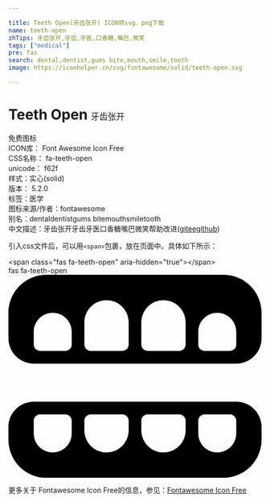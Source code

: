 ```yaml
---

title: Teeth Open(牙齿张开) ICON转svg、png下载
name: teeth-open
zhTips: 牙齿张开,牙齿,牙医,口香糖,嘴巴,微笑
tags: ["medical"]
pre: fas
search: dental,dentist,gums bite,mouth,smile,tooth
image: https://iconhelper.cn/svg/fontawesome/solid/teeth-open.svg

---
```


# Teeth Open  <small style="font-size: 60%;font-weight: 100">牙齿张开</small>


<div class="detail-page">
<p>
<span><span class="badge-success badge">免费图标</span> </span>
<br/>
<span>
ICON库：
<span class="badge-secondary badge">Font Awesome Icon Free</span> 
</span>
<br/>
<span>
CSS名称：
<span class="badge-secondary badge">fa-teeth-open</span> 
</span>
<br/>
<span>
unicode：
<span class="badge-secondary badge">f62f</span> 
<copy-btn content='f62f' btn-title=""></copy-btn>
<copy-btn :content='String.fromCodePoint(parseInt("f62f", 16))' btn-title="复制U"></copy-btn>
</span><br/><span>样式：<span class="badge-light badge">实心(solid)</span></span>
<br/>
<span>
版本：
<span class="badge-secondary badge">5.2.0</span> 
</span><br/><span>标签：<span class="badge-light badge"><router-link to="/tags/medical.html">医学</router-link></span></span>
<br/>
<span>图标来源/作者：<span class="badge-light badge">fontawesome</span></span> 
<br/>
<span>别名：<span class="badge-light badge">dental</span><span class="badge-light badge">dentist</span><span class="badge-light badge">gums bite</span><span class="badge-light badge">mouth</span><span class="badge-light badge">smile</span><span class="badge-light badge">tooth</span></span><br/><span class="zh-detail">中文描述：<span class="badge-primary badge">牙齿张开</span><span class="badge-primary badge">牙齿</span><span class="badge-primary badge">牙医</span><span class="badge-primary badge">口香糖</span><span class="badge-primary badge">嘴巴</span><span class="badge-primary badge">微笑</span><span class="help-link"><span>帮助改进</span>(<a href="https://gitee.com/liuwave/icon-helper/edit/master/json/fontawesome/solid/teeth-open.json" target="_blank" rel="noopener noreferrer">gitee</a><a href="https://github.com/liuwave/icon-helper/edit/master/json/fontawesome/solid/teeth-open.json" target="_blank" rel="noopener noreferrer">github</a></span>)</span><br/>
</p>
</div>
<div class="alert alert-dark">
  <i class="fas fa-teeth-open fa-xs"></i>
  <i class="fas fa-teeth-open fa-sm"></i>
  <i class="fas fa-teeth-open fa-lg"></i>
  <i class="fas fa-teeth-open fa-2x"></i>
  <i class="fas fa-teeth-open fa-3x"></i>
  <i class="fas fa-teeth-open fa-5x"></i>
  <i class="fas fa-teeth-open fa-7x"></i>
</div>
<div>
  <p>引入css文件后，可以用<code>&lt;span&gt;</code>包裹，放在页面中。具体如下所示：    
  </p>
  <div class="alert alert-primary" style="font-size: 14px">
    &lt;span class="fas fa-teeth-open" aria-hidden="true"&gt;&lt;/span&gt;
    <copy-btn content='<span class="fas fa-teeth-open" aria-hidden="true"></span>'></copy-btn>
  </div>
  <div class="alert alert-secondary">
    <i class="fas fa-teeth-open"
    style="font-size: 24px"
    aria-hidden="true"></i> fas fa-teeth-open
    <copy-btn content="fas fa-teeth-open" btn-title="复制图标名称"></copy-btn>
  </div>
</div>
<div id="svg" class="svg-wrap">
<svg xmlns="http://www.w3.org/2000/svg" viewBox="0 0 640 512"><path d="M544 0H96C42.98 0 0 42.98 0 96v64c0 35.35 28.66 64 64 64h512c35.34 0 64-28.65 64-64V96c0-53.02-42.98-96-96-96zM160 176c0 8.84-7.16 16-16 16H80c-8.84 0-16-7.16-16-16v-32c0-26.51 21.49-48 48-48s48 21.49 48 48v32zm144 0c0 8.84-7.16 16-16 16h-80c-8.84 0-16-7.16-16-16v-56c0-30.93 25.07-56 56-56s56 25.07 56 56v56zm144 0c0 8.84-7.16 16-16 16h-80c-8.84 0-16-7.16-16-16v-56c0-30.93 25.07-56 56-56s56 25.07 56 56v56zm128 0c0 8.84-7.16 16-16 16h-64c-8.84 0-16-7.16-16-16v-32c0-26.51 21.49-48 48-48s48 21.49 48 48v32zm0 144H64c-35.34 0-64 28.65-64 64v32c0 53.02 42.98 96 96 96h448c53.02 0 96-42.98 96-96v-32c0-35.35-28.66-64-64-64zm-416 80c0 26.51-21.49 48-48 48s-48-21.49-48-48v-32c0-8.84 7.16-16 16-16h64c8.84 0 16 7.16 16 16v32zm144-8c0 30.93-25.07 56-56 56s-56-25.07-56-56v-24c0-8.84 7.16-16 16-16h80c8.84 0 16 7.16 16 16v24zm144 0c0 30.93-25.07 56-56 56s-56-25.07-56-56v-24c0-8.84 7.16-16 16-16h80c8.84 0 16 7.16 16 16v24zm128 8c0 26.51-21.49 48-48 48s-48-21.49-48-48v-32c0-8.84 7.16-16 16-16h64c8.84 0 16 7.16 16 16v32z"/></svg>
</div>
<detail full-name='fa-teeth-open'></detail>

<Vssue title="关于“Teeth Open”的评论" />
    
<div><p>更多关于  Fontawesome Icon Free的信息，参见：<a target="_blank" href="https://iconhelper.cn/fontawesome.html">Fontawesome Icon Free</a>
</p></div>
